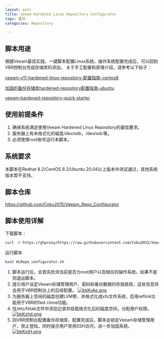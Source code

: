 ```yaml
---
layout: post
title: Veeam Hardened Linux Repository Configurator
tags: 备份
categories: Repository

---
```


## 脚本用途
根据Veeam最佳实践，一键脚本配置Linux系统，操作系统配置完成后，可以回到VBR控制台完成存储库的添加。
关于手工配置和原理介绍，请参考以下帖子：

[veeam-v11-hardened-linux-repository-配置指南-centos8](https://community.veeam.com/vug-china-85/veeam-v11-hardened-linux-repository-配置指南-centos8-1188)

[加固的备份存储库hardened-repository配置指南-ubuntu](https://community.veeam.com/vug-china-85/加固的备份存储库hardened-repository配置指南-ubuntu-1093)

[veeam-hardened-repository-quick-starter](https://community.veeam.com/vug-china-85/veeam-hardened-repository-quick-starter-1410)


## 使用前提条件
1. 确保系统满足使用Veeam Hardened Linux Repository的最低要求。
2. 服务器上有未格式化的磁盘/dev/sdb，/dev/sdc等。
3. 必须使用root账号运行本脚本。

## 系统要求
本脚本在Redhat 8.2/CentOS 8.2/Ubuntu 20.04以上版本中测试通过，其他系统版本暂不支持。

## 脚本仓库

https://github.com/Coku2015/Veeam_Repo_Configurator

## 脚本使用详解
下载脚本：
```bash
curl -O https://ghproxy/https://raw.githubusercontent.com/Coku2015/Veeam_Repo_Configurator/main/HLRepo_configurator.sh
```

运行脚本
```bash
bash HLRepo_configurator.sh
```

1. 脚本运行后，会首先检测当前是否为root用户以及相应的操作系统，如果不是则退出脚本。
2. 提示用户设定Veeam存储管理用户、密码和备份数据的存放路径，这些信息将会用于VBR控制台上的后续配置。
[![bkKvAe.png](https://s4.ax1x.com/2022/02/24/bkKvAe.png)](https://imgtu.com/i/bkKvAe)
3. 为服务器上空闲的磁盘创建LVM卷，并格式化成xfs文件系统，启用reflink功能用于VBR的fast clone功能。
4. 往/etc/fstab文件中添加记录并挂载格式化后的磁盘空间，分配用户权限。
[![bkKzhd.png](https://s4.ax1x.com/2022/02/24/bkKzhd.png)](https://imgtu.com/i/bkKzhd)
5. 回VBR控制台配置备份存储库，配置完成后，脚本会锁定Veeam存储管理用户，禁止登陆，同时提示用户禁用SSH访问，进一步加固系统。
[![bkKxtH.png](https://s4.ax1x.com/2022/02/24/bkKxtH.png)](https://imgtu.com/i/bkKxtH)

